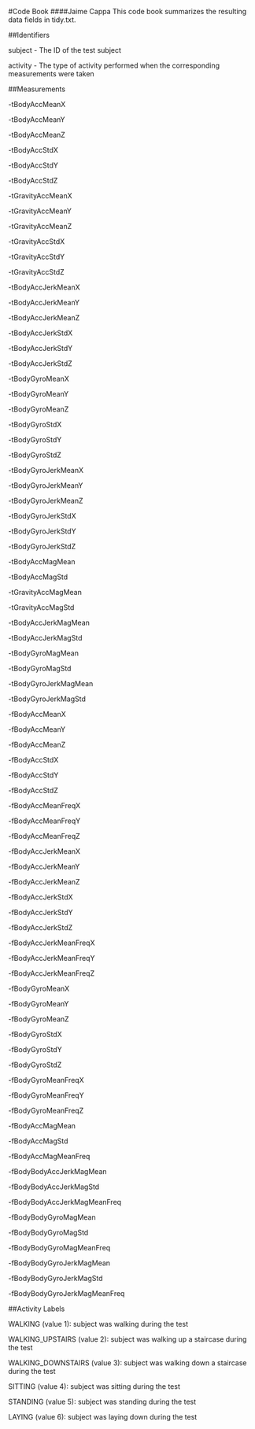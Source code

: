 #Code Book
####Jaime Cappa
This code book summarizes the resulting data fields in tidy.txt.

##Identifiers

subject - The ID of the test subject

activity - The type of activity performed when the corresponding measurements were taken

##Measurements

-tBodyAccMeanX

-tBodyAccMeanY

-tBodyAccMeanZ

-tBodyAccStdX

-tBodyAccStdY

-tBodyAccStdZ

-tGravityAccMeanX

-tGravityAccMeanY

-tGravityAccMeanZ

-tGravityAccStdX

-tGravityAccStdY

-tGravityAccStdZ

-tBodyAccJerkMeanX

-tBodyAccJerkMeanY

-tBodyAccJerkMeanZ

-tBodyAccJerkStdX

-tBodyAccJerkStdY

-tBodyAccJerkStdZ

-tBodyGyroMeanX

-tBodyGyroMeanY

-tBodyGyroMeanZ

-tBodyGyroStdX

-tBodyGyroStdY

-tBodyGyroStdZ

-tBodyGyroJerkMeanX

-tBodyGyroJerkMeanY

-tBodyGyroJerkMeanZ

-tBodyGyroJerkStdX

-tBodyGyroJerkStdY

-tBodyGyroJerkStdZ

-tBodyAccMagMean

-tBodyAccMagStd

-tGravityAccMagMean

-tGravityAccMagStd

-tBodyAccJerkMagMean

-tBodyAccJerkMagStd

-tBodyGyroMagMean

-tBodyGyroMagStd

-tBodyGyroJerkMagMean

-tBodyGyroJerkMagStd

-fBodyAccMeanX

-fBodyAccMeanY

-fBodyAccMeanZ

-fBodyAccStdX

-fBodyAccStdY

-fBodyAccStdZ

-fBodyAccMeanFreqX

-fBodyAccMeanFreqY

-fBodyAccMeanFreqZ

-fBodyAccJerkMeanX

-fBodyAccJerkMeanY

-fBodyAccJerkMeanZ

-fBodyAccJerkStdX

-fBodyAccJerkStdY

-fBodyAccJerkStdZ

-fBodyAccJerkMeanFreqX

-fBodyAccJerkMeanFreqY

-fBodyAccJerkMeanFreqZ

-fBodyGyroMeanX

-fBodyGyroMeanY

-fBodyGyroMeanZ

-fBodyGyroStdX

-fBodyGyroStdY

-fBodyGyroStdZ

-fBodyGyroMeanFreqX

-fBodyGyroMeanFreqY

-fBodyGyroMeanFreqZ

-fBodyAccMagMean

-fBodyAccMagStd

-fBodyAccMagMeanFreq

-fBodyBodyAccJerkMagMean

-fBodyBodyAccJerkMagStd

-fBodyBodyAccJerkMagMeanFreq

-fBodyBodyGyroMagMean

-fBodyBodyGyroMagStd

-fBodyBodyGyroMagMeanFreq

-fBodyBodyGyroJerkMagMean

-fBodyBodyGyroJerkMagStd

-fBodyBodyGyroJerkMagMeanFreq


##Activity Labels

WALKING (value 1): subject was walking during the test

WALKING_UPSTAIRS (value 2): subject was walking up a staircase during the test

WALKING_DOWNSTAIRS (value 3): subject was walking down a staircase during the 
test

SITTING (value 4): subject was sitting during the test

STANDING (value 5): subject was standing during the test

LAYING (value 6): subject was laying down during the test
